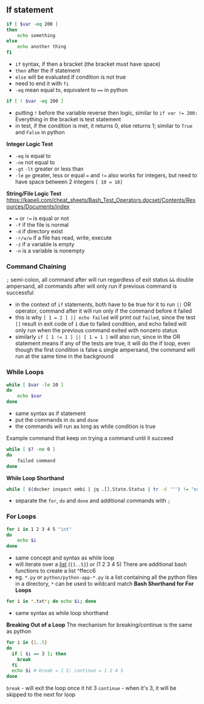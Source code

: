 ## If statement
```bash
if [ $var -eq 200 ]
then
	echo something
else
	echo another thing
fi
```
- `if` syntax, if then a bracket (the bracket must have space)
- `then` after the if statement
- `else` will be evaluated if condition is not true
- need to end it with `fi`
- `-eq` mean equal to, equivalent to `==` in python
```bash
if [ ! $var -eq 200 ]
```
- putting `!` before the variable reverse then logic, similar to `if var != 200:`
Everything in the bracket is test statement
- in test, if the condition is met, it returns 0, else returns 1; similar to `True` and `False` in python

**Integer Logic Test**
 - `-eq` is equal to
 - `-ne` not equal to
 - `-gt` `-lt` greater or less than
 - `-le` `ge` greater, less or equal
`=` and `!=` also works for integers, but need to have space between 2 integers `[ 10 = 10]`

**String/File Logic Test**
https://kapeli.com/cheat_sheets/Bash_Test_Operators.docset/Contents/Resources/Documents/index
- `=` or `!=` is equal or not
 - `-f` if the file is normal
 - `-d` if directory exist
 - `-r/w/w` if a file has read, write, execute
 - `-z` if a variable is empty
 - `-n` is a variable is nonempty
### Command Chaining
`;` semi-colon, all command after will run regardless of exit status
`&&` double ampersand, all commands after will only run if previous command is successful
- in the context of `if` statements, both have to be true for it to run
`||` OR operator, command after it will run only if the command before it failed
- this is why `[ 1 = 2 ] || echo failed` will print out `failed`, since the test `[]` result in exit code of `1` due to failed condition, and echo failed will only run when the previous command exited with nonzero status
- similarly `if [ 1 != 1 ] || [ 1 = 1 ]` will also run, since in the OR statement means if any of the tests are true, it will do the if loop, even though the first condition is false
`&` single ampersand, the command will run at the same time in the background

### While Loops
```bash
while [ $var -le 10 ]
do
	echo $var
done
```
- same syntax as if statement
- put the commands in `do` and `done`
- the commands will run as long as while condition is true

Example command that keep on trying a command until it succeed
```bash
while [ $? -ne 0 ]
do
    failed command
done
```
**While Loop Shorthand**
```bash
while [ $(docker inspect ombi | jq .[].State.Status | tr -d '"') != "exited" ]; do echo "pls stop ombi"; sleep 0.5; done
```
- separate the `for`, `do` and `done` and additional commands with `;`
### For Loops
```bash
for i in 1 2 3 4 5 "int"
do
	echo $i
done
```
- same concept and syntax as while loop
- will iterate over a [list](1.%20Basic%20Tutorial.md) (`{1..5}`) or (1 2 3 4 5)
There are additional bash functions to create a list ^ffecc6
- eg. `*.py` or `python/python-app-*.py` is a list containing all the python files in a directory, `*` can be used to wildcard match
**Bash Shorthand for For Loops**
```bash
for i in *.txt*; do echo $i; done
```
- same syntax as while loop shorthand

**Breaking Out of a Loop**
The mechanism for breaking/continue is the same as python
```bash
for i in {1..5}
do
  if [ $i == 3 ]; then
    break 
  fi
  echo $i # break = 1 2; continue = 1 2 4 5
done
```
`break` - will exit the loop once it hit 3
`continue` - when it's 3, it will be skipped to the next for loop